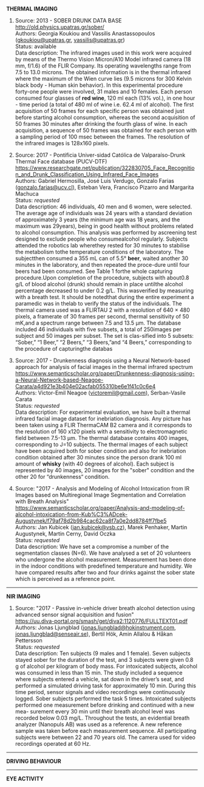 
**THERMAL IMAGING**

1. Source: 2013 - SOBER DRUNK DATA BASE 
<br/>http://old.physics.upatras.gr/sober/
<br/>Authors: Georgia Koukiou and Vassilis Anastassopoulos (gkoukiou@upatras.gr, vassilis@upatras.gr)
<br/>Status: available
<br/>Data description: The infrared images used in this work were acquired by means of the Thermo Vision Micron/A10 Model infrared camera (18 mm, f/1.6) of the FLIR Company. Its operating wavelengths range from 7.5 to 13.0 microns. The obtained information is in the thermal infrared where the maximum of the Wien curve lies (9.5 microns for 300 Kelvin black body - Human skin behavior). In this experimental procedure forty-one people were involved, 31 males and 10 females. Each person consumed four glasses of **red wine**, 120 ml each (13% vol.), in one hour - time period (a total of 480 ml of wine i.e. 62.4 ml of alcohol). The first acquisition of 50 frames for each specific person was obtained just before starting alcohol consumption, whereas the second acquisition of 50 frames 30 minutes after drinking the fourth glass of wine. In each acquisition, a sequence of 50 frames was obtained for each person with a sampling period of 100 msec between the frames. The resolution of the infrared images is 128x160 pixels.


2. Source: 2017 - Pontificia Univer-sidad Católica de Valparaíso-Drunk Thermal Face database (PUCV-DTF) 
<br/>https://www.researchgate.net/publication/322830705_Face_Recognition_and_Drunk_Classification_Using_Infrared_Face_Images
<br/>Authors: Gabriel Hermosilla, José Luis Verdugo, Gonzalo Farias (gonzalo.farias@ucv.cl), Esteban Vera, Francisco Pizarro and Margarita Machuca
<br/>Status: *requested*
<br/>Data description: 46 individuals, 40 men and 6 women, were selected. The average age of individuals was 24 years with a standard deviation of approximately 3 years (the minimum age was 18 years, and the maximum was 29years), being in good health without problems related to alcohol consumption. This analysis was performed by ascreening test designed to exclude people who consumealcohol regularly.
Subjects attended the robotics lab wherethey rested for 30 minutes to stabilise the metabolism tothe temperature conditions of the laboratory. The subjectthen consumed a 355 mL can of 5.5° **beer**, waited another 30 minutes in the laboratory, and then repeated the proce-dure until four beers had been consumed. See Table 1 forthe whole capturing procedure.Upon completion of the procedure, subjects with about0.8 g/L of blood alcohol (drunk) should remain in place untilthe alcohol percentage decreased to under 0.2 g/L. This wasverified by measuring with a breath test. It should be notedthat during the entire experiment a paramedic was in thelab to verify the status of the individuals.
The thermal camera used was a FLIRTAU 2 with a resolution of 640 × 480 pixels, a framerate of 30 frames per second, thermal sensitivity of 50 mK,and a spectrum range between 7.5 and 13.5 μm. The database included 46 individuals with five subsets, a total of 250images per subject and 50 images per subset. The set is clas-sified into 5 subsets: “Sober,” “1 Beer,” “2 Beers,” “3 Beers,”and “4 Beers,” corresponding to the procedure of capturingthe databas 


3. Source: 2017 - Drunkenness diagnosis using a Neural Network-based approach for analysis of facial images in the thermal infrared spectrum
<br/>https://www.semanticscholar.org/paper/Drunkenness-diagnosis-using-a-Neural-Network-based-Neagoe-Carata/a4d921e3b404e02acfab055310be6e1f41c0c6e4
<br/>Authors: Victor-Emil Neagoe (victoremil@gmail.com), Serban-Vasile Carata
<br/>Status: *requested*
<br/>Data description: For experimental evaluation, we have built a thermal infrared
facial image dataset for inebriation diagnosis. Any picture has
been taken using a FLIR ThermaCAM B2 camera and it
corresponds to the resolution of 160 x120 pixels with a
sensitivity to electromagnetic field between 7.5-13 μm. The
thermal database contains 400 images, corresponding to J=10
subjects. The thermal images of each subject have been acquired
both for sober condition and also for inebriation condition
obtained after 30 minutes since the person drank 100 ml amount
of **whisky** (with 40 degrees of alcohol). Each subject is
represented by 40 images, 20 images for the "sober" condition
and the other 20 for “drunkenness“ condition. 

4. Source: "2017 - Analysis and Modeling of Alcohol Intoxication from IR Images based on Multiregional Image Segmentation and Correlation with
Breath Analysis"
<br/>https://www.semanticscholar.org/paper/Analysis-and-modeling-of-alcohol-intoxication-from-Kub%C3%ADcek-Augustynek/f79af78d2b984cac62ca8f7a0e2dd8784ff7fbe5
<br/>Authors: Jan Kubicek (jan.kubicek@vsb.cz), Marek Penhaker, Martin Augustynek, Martin Cerny, David Oczka
<br/>Status: *requested*
<br/>Data description: We have set a compromise a number of the
segmentation classes (N=6).
We have analysed a set of 20 volunteers who
undergone the alcohol measurement. Measurement
has been done in the indoor conditions with
predefined temperature and humidity. We have
compared results after two and four drinks against
the sober state which is perceived as a reference
point.

_____________


**NIR IMAGING**

1. Source: "2017 - Passive in-vehicle driver breath alcohol detection using advanced sensor signal acquisition and fusion"
<br/>https://uu.diva-portal.org/smash/get/diva2:1120776/FULLTEXT01.pdf
<br/>Authors: Jonas Ljungblad (jonas.ljungblad@hokinstrument.com, jonas.ljungblad@senseair.se), Bertil Hök, Amin Allalou & Håkan Pettersson
<br/>Status: *requested*
<br/>Data description:
Ten subjects (9 males and 1 female). Seven subjects stayed
sober for the duration of the test, and 3 subjects were given
0.8 g of alcohol per kilogram of body mass. For intoxicated
subjects, alcohol was consumed in less than 15 min. The study
included a sequence where subjects entered a vehicle, sat down
in the driver’s seat, and performed a simulated driving task for
approximately 10 min. During this time period, sensor signals
and video recordings were continuously logged. Sober subjects
performed the task 5 times. Intoxicated subjects performed one
measurement before drinking and continued with a new mea-
surement every 30 min until their breath alcohol level was
recorded below 0.03 mg/L. Throughout the tests, an evidential
breath analyzer (Nanopuls AB) was used as a reference. A new
reference sample was taken before each measurement sequence.
All participating subjects were between 22 and 70 years old. 
The camera used for video recordings operated at 60 Hz. 

______________________

**DRIVING BEHAVIOUR**

______________

**EYE ACTIVITY**
